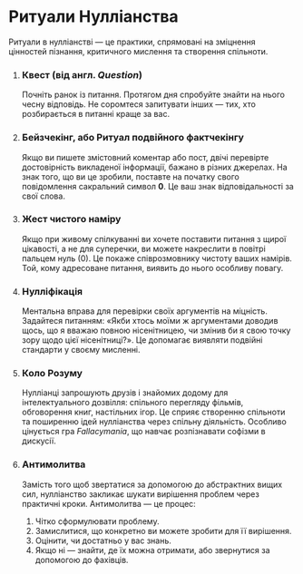
# Ритуали Нулліанства

Ритуали в нулліанстві — це практики, спрямовані на зміцнення цінностей пізнання, критичного мислення та створення спільноти.

1.  ### Квест (від англ. *Question*)
    Почніть ранок із питання. Протягом дня спробуйте знайти на нього чесну відповідь. Не соромтеся запитувати інших — тих, хто розбирається в питанні краще за вас.

2.  ### Бейзчекінг, або Ритуал подвійного фактчекінгу
    Якщо ви пишете змістовний коментар або пост, двічі перевірте достовірність викладеної інформації, бажано в різних джерелах. На знак того, що ви це зробили, поставте на початку свого повідомлення сакральний символ **0**. Це ваш знак відповідальності за свої слова.

3.  ### Жест чистого наміру
    Якщо при живому спілкуванні ви хочете поставити питання з щирої цікавості, а не для суперечки, ви можете накреслити в повітрі пальцем нуль (0). Це покаже співрозмовнику чистоту ваших намірів. Той, кому адресоване питання, виявить до нього особливу повагу.

4.  ### Нулліфікація
    Ментальна вправа для перевірки своїх аргументів на міцність. Задайтеся питанням: «Якби хтось моїми ж аргументами доводив щось, що я вважаю повною нісенітницею, чи змінив би я свою точку зору щодо цієї нісенітниці?». Це допомагає виявляти подвійні стандарти у своєму мисленні.

5.  ### Коло Розуму
    Нулліанці запрошують друзів і знайомих додому для інтелектуального дозвілля: спільного перегляду фільмів, обговорення книг, настільних ігор. Це сприяє створенню спільноти та поширенню ідей нулліанства через спільну діяльність. Особливо цінується гра *Fallacymania*, що навчає розпізнавати софізми в дискусії.

6.  ### Антимолитва
    Замість того щоб звертатися за допомогою до абстрактних вищих сил, нулліанство закликає шукати вирішення проблем через практичні кроки. Антимолитва — це процес:
    1.  Чітко сформулювати проблему.
    2.  Замислитися, що конкретно ви можете зробити для її вирішення.
    3.  Оцінити, чи достатньо у вас знань.
    4.  Якщо ні — знайти, де їх можна отримати, або звернутися за допомогою до фахівців.
